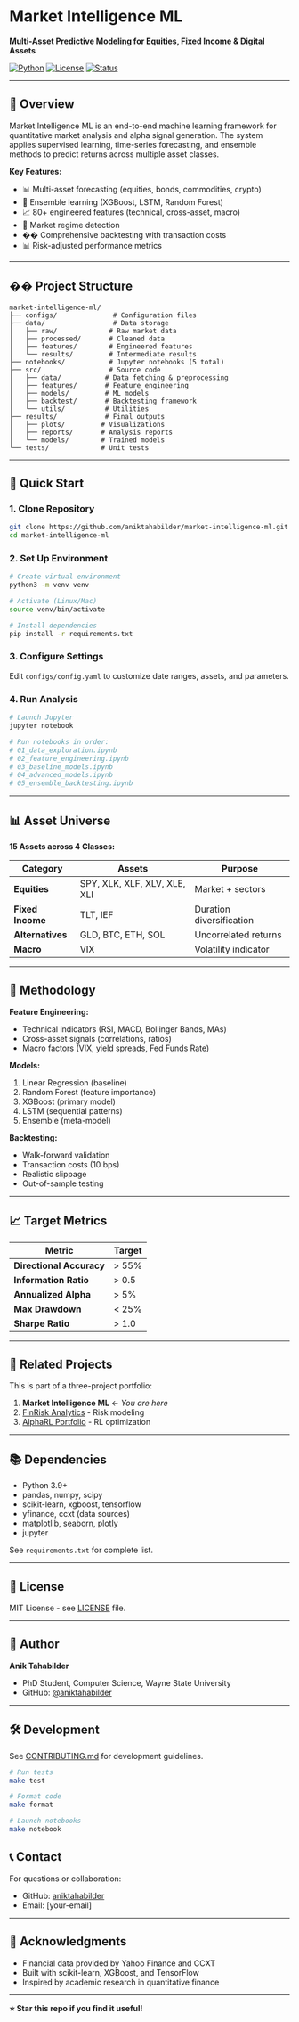 # Market Intelligence ML

**Multi-Asset Predictive Modeling for Equities, Fixed Income & Digital Assets**

[![Python](https://img.shields.io/badge/Python-3.9+-blue.svg)](https://www.python.org/)
[![License](https://img.shields.io/badge/License-MIT-green.svg)](LICENSE)
[![Status](https://img.shields.io/badge/Status-In%20Development-yellow.svg)]()

---

## 🎯 Overview

Market Intelligence ML is an end-to-end machine learning framework for quantitative market analysis and alpha signal generation. The system applies supervised learning, time-series forecasting, and ensemble methods to predict returns across multiple asset classes.

**Key Features:**
- 📊 Multi-asset forecasting (equities, bonds, commodities, crypto)
- 🤖 Ensemble learning (XGBoost, LSTM, Random Forest)
- 📈 80+ engineered features (technical, cross-asset, macro)
- 🎲 Market regime detection
- �� Comprehensive backtesting with transaction costs
- 📊 Risk-adjusted performance metrics

---

## ��️ Project Structure
```
market-intelligence-ml/
├── configs/              # Configuration files
├── data/                 # Data storage
│   ├── raw/             # Raw market data
│   ├── processed/       # Cleaned data
│   ├── features/        # Engineered features
│   └── results/         # Intermediate results
├── notebooks/           # Jupyter notebooks (5 total)
├── src/                 # Source code
│   ├── data/           # Data fetching & preprocessing
│   ├── features/       # Feature engineering
│   ├── models/         # ML models
│   ├── backtest/       # Backtesting framework
│   └── utils/          # Utilities
├── results/            # Final outputs
│   ├── plots/         # Visualizations
│   ├── reports/       # Analysis reports
│   └── models/        # Trained models
└── tests/             # Unit tests
```

---

## 🚀 Quick Start

### 1. Clone Repository
```bash
git clone https://github.com/aniktahabilder/market-intelligence-ml.git
cd market-intelligence-ml
```

### 2. Set Up Environment
```bash
# Create virtual environment
python3 -m venv venv

# Activate (Linux/Mac)
source venv/bin/activate

# Install dependencies
pip install -r requirements.txt
```

### 3. Configure Settings

Edit `configs/config.yaml` to customize date ranges, assets, and parameters.

### 4. Run Analysis
```bash
# Launch Jupyter
jupyter notebook

# Run notebooks in order:
# 01_data_exploration.ipynb
# 02_feature_engineering.ipynb
# 03_baseline_models.ipynb
# 04_advanced_models.ipynb
# 05_ensemble_backtesting.ipynb
```

---

## 📊 Asset Universe

**15 Assets across 4 Classes:**

| Category | Assets | Purpose |
|----------|--------|---------|
| **Equities** | SPY, XLK, XLF, XLV, XLE, XLI | Market + sectors |
| **Fixed Income** | TLT, IEF | Duration diversification |
| **Alternatives** | GLD, BTC, ETH, SOL | Uncorrelated returns |
| **Macro** | VIX | Volatility indicator |

---

## 🔧 Methodology

**Feature Engineering:**
- Technical indicators (RSI, MACD, Bollinger Bands, MAs)
- Cross-asset signals (correlations, ratios)
- Macro factors (VIX, yield spreads, Fed Funds Rate)

**Models:**
1. Linear Regression (baseline)
2. Random Forest (feature importance)
3. XGBoost (primary model)
4. LSTM (sequential patterns)
5. Ensemble (meta-model)

**Backtesting:**
- Walk-forward validation
- Transaction costs (10 bps)
- Realistic slippage
- Out-of-sample testing

---

## 📈 Target Metrics

| Metric | Target |
|--------|--------|
| **Directional Accuracy** | > 55% |
| **Information Ratio** | > 0.5 |
| **Annualized Alpha** | > 5% |
| **Max Drawdown** | < 25% |
| **Sharpe Ratio** | > 1.0 |

---

## 🔗 Related Projects

This is part of a three-project portfolio:

1. **Market Intelligence ML** ← *You are here*
2. [FinRisk Analytics](https://github.com/aniktahabilder/finrisk-analytics) - Risk modeling
3. [AlphaRL Portfolio](https://github.com/aniktahabilder/alpharl-portfolio) - RL optimization

---

## 📚 Dependencies

- Python 3.9+
- pandas, numpy, scipy
- scikit-learn, xgboost, tensorflow
- yfinance, ccxt (data sources)
- matplotlib, seaborn, plotly
- jupyter

See `requirements.txt` for complete list.

---

## 📄 License

MIT License - see [LICENSE](LICENSE) file.

---

## 👤 Author

**Anik Tahabilder**
- PhD Student, Computer Science, Wayne State University
- GitHub: [@aniktahabilder](https://github.com/aniktahabilder)

---

## 🛠️ Development

See [CONTRIBUTING.md](CONTRIBUTING.md) for development guidelines.

```bash
# Run tests
make test

# Format code
make format

# Launch notebooks
make notebook
```

## 📞 Contact

For questions or collaboration:
- GitHub: [aniktahabilder](https://github.com/aniktahabilder)
- Email: [your-email]

---

## 🙏 Acknowledgments

- Financial data provided by Yahoo Finance and CCXT
- Built with scikit-learn, XGBoost, and TensorFlow
- Inspired by academic research in quantitative finance

---

**⭐ Star this repo if you find it useful!**

